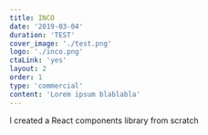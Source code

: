 ```yaml
---
title: INCO
date: '2019-03-04'
duration: 'TEST'
cover_image: './test.png'
logo: './inco.png'
ctaLink: 'yes'
layout: 2
order: 1
type: 'commercial'
content: 'Lorem ipsum blablabla'
---
```


I created a React components library from scratch

